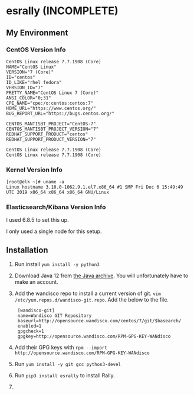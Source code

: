 # esrally (INCOMPLETE)

## My Environment

### CentOS Version Info

    CentOS Linux release 7.7.1908 (Core)
    NAME="CentOS Linux"
    VERSION="7 (Core)"
    ID="centos"
    ID_LIKE="rhel fedora"
    VERSION_ID="7"
    PRETTY_NAME="CentOS Linux 7 (Core)"
    ANSI_COLOR="0;31"
    CPE_NAME="cpe:/o:centos:centos:7"
    HOME_URL="https://www.centos.org/"
    BUG_REPORT_URL="https://bugs.centos.org/"

    CENTOS_MANTISBT_PROJECT="CentOS-7"
    CENTOS_MANTISBT_PROJECT_VERSION="7"
    REDHAT_SUPPORT_PRODUCT="centos"
    REDHAT_SUPPORT_PRODUCT_VERSION="7"

    CentOS Linux release 7.7.1908 (Core)
    CentOS Linux release 7.7.1908 (Core)

### Kernel Version Info

    [root@elk ~]# uname -a
    Linux hostname 3.10.0-1062.9.1.el7.x86_64 #1 SMP Fri Dec 6 15:49:49 UTC 2019 x86_64 x86_64 x86_64 GNU/Linux

### Elasticsearch/Kibana Version Info

I used 6.8.5 to set this up.

I only used a single node for this setup.

## Installation

1. Run install `yum install -y python3`
2. Download Java 12 from [the Java archive](https://www.oracle.com/technetwork/java/javase/downloads/java-archive-javase12-5440181.html). You will unfortunately have to make an account.

3. Add the wandisco repo to install a current version of git. `vim /etc/yum.repos.d/wandisco-git.repo`. Add the below to the file.

        [wandisco-git]
        name=Wandisco GIT Repository
        baseurl=http://opensource.wandisco.com/centos/7/git/$basearch/
        enabled=1
        gpgcheck=1
        gpgkey=http://opensource.wandisco.com/RPM-GPG-KEY-WANdisco

4. Add their GPG keys with `rpm --import http://opensource.wandisco.com/RPM-GPG-KEY-WANdisco`
5. Run `yum install -y git gcc python3-devel`
6. Run `pip3 install esrally` to install Rally.
7. 
